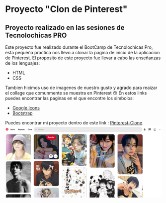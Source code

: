 # Proyecto "Clon de Pinterest"
## Proyecto realizado en las sesiones de Tecnolochicas PRO

Este proyecto fue realizado durante el BootCamp de Tecnolochicas Pro, esta pequeña practica nos llevo a clonar la pagina de inicio de la aplicacion de Pinterest.
El proposito de este proyecto fue llevar a cabo las enseñanzas de los lenguajes:
* HTML
* CSS

Tambien hicimos uso de imagenes de nuestro gusto y agrado para reaizar el collage que comunmente se muestra en Pinterest :kissing_smiling_eyes:
En estos links puedes encontrar las paginas en el que encontre los simbolos:
* [Google Icons](https://fonts.google.com/icons)
* [Bootstrap](https://icons.getbootstrap.com/)

Puedes encontrar mi proyecto dentro de este link :
[Pinterest-Clone](https://pinterest-clone-three-nu.vercel.app/).
![Captura del proyecto ](/imagenes/captura.png)
